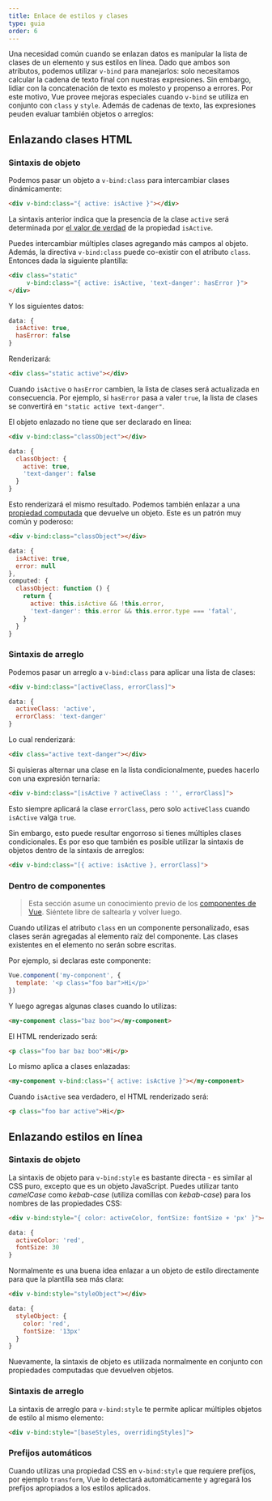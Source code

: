 ```yaml
---
title: Enlace de estilos y clases
type: guia
order: 6
---
```


Una necesidad común cuando se enlazan datos es manipular la lista de clases de un elemento y sus estilos en línea. Dado que ambos son atributos, podemos utilizar `v-bind` para manejarlos: solo necesitamos calcular la cadena de texto final con nuestras expresiones. Sin embargo, lidiar con la concatenación de texto es molesto y propenso a errores. Por este motivo, Vue provee mejoras especiales cuando `v-bind` se utiliza en conjunto con `class` y `style`. Además de cadenas de texto, las expresiones peuden evaluar también objetos o arreglos:

## Enlazando clases HTML

### Sintaxis de objeto

Podemos pasar un objeto a `v-bind:class` para intercambiar clases dinámicamente:

``` html
<div v-bind:class="{ active: isActive }"></div>
```

La sintaxis anterior indica que la presencia de la clase `active` será determinada por [el valor de verdad](https://developer.mozilla.org/en-US/docs/Glossary/Truthy) de la propiedad `isActive`.

Puedes intercambiar múltiples clases agregando más campos al objeto. Además, la directiva `v-bind:class` puede co-existir con el atributo `class`. Entonces dada la siguiente plantilla:

``` html
<div class="static"
     v-bind:class="{ active: isActive, 'text-danger': hasError }">
</div>
```

Y los siguientes datos:

``` js
data: {
  isActive: true,
  hasError: false
}
```

Renderizará:

``` html
<div class="static active"></div>
```

Cuando `isActive` o `hasError` cambien, la lista de clases será actualizada en consecuencia. Por ejemplo, si `hasError` pasa a valer `true`, la lista de clases se convertirá en `"static active text-danger"`.

El objeto enlazado no tiene que ser declarado en línea:

``` html
<div v-bind:class="classObject"></div>
```
``` js
data: {
  classObject: {
    active: true,
    'text-danger': false
  }
}
```

Esto renderizará el mismo resultado. Podemos también enlazar a una [propiedad computada](computed.html) que devuelve un objeto. Este es un patrón muy común y poderoso:

``` html
<div v-bind:class="classObject"></div>
```
``` js
data: {
  isActive: true,
  error: null
},
computed: {
  classObject: function () {
    return {
      active: this.isActive && !this.error,
      'text-danger': this.error && this.error.type === 'fatal',
    }
  }
}
```

### Sintaxis de arreglo

Podemos pasar un arreglo a `v-bind:class` para aplicar una lista de clases:

``` html
<div v-bind:class="[activeClass, errorClass]">
```
``` js
data: {
  activeClass: 'active',
  errorClass: 'text-danger'
}
```

Lo cual renderizará:

``` html
<div class="active text-danger"></div>
```

Si quisieras alternar una clase en la lista condicionalmente, puedes hacerlo con una expresión ternaria:

``` html
<div v-bind:class="[isActive ? activeClass : '', errorClass]">
```

Esto siempre aplicará la clase `errorClass`, pero solo `activeClass` cuando `isActive` valga `true`.

Sin embargo, esto puede resultar engorroso si tienes múltiples clases condicionales. Es por eso que también es posible utilizar la sintaxis de objetos dentro de la sintaxis de arreglos:

``` html
<div v-bind:class="[{ active: isActive }, errorClass]">
```

### Dentro de componentes

> Esta sección asume un conocimiento previo de los [componentes de Vue](components.html). Siéntete libre de saltearla y volver luego.

Cuando utilizas el atributo `class` en un componente personalizado, esas clases serán agregadas al elemento raíz del componente. Las clases existentes en el elemento no serán sobre escritas.

Por ejemplo, si declaras este componente:

``` js
Vue.component('my-component', {
  template: '<p class="foo bar">Hi</p>'
})
```

Y luego agregas algunas clases cuando lo utilizas:

``` html
<my-component class="baz boo"></my-component>
```

El HTML renderizado será:

``` html
<p class="foo bar baz boo">Hi</p>
```

Lo mismo aplica a clases enlazadas:

``` html
<my-component v-bind:class="{ active: isActive }"></my-component>
```

Cuando `isActive` sea verdadero, el HTML renderizado será:

``` html
<p class="foo bar active">Hi</p>
```

## Enlazando estilos en línea

### Sintaxis de objeto

La sintaxis de objeto para `v-bind:style` es bastante directa - es similar al CSS puro, excepto que es un objeto JavaScript. Puedes utilizar tanto _camelCase_ como _kebab-case_ (utiliza comillas con _kebab-case_) para los nombres de las propiedades CSS:

``` html
<div v-bind:style="{ color: activeColor, fontSize: fontSize + 'px' }"></div>
```
``` js
data: {
  activeColor: 'red',
  fontSize: 30
}
```

Normalmente es una buena idea enlazar a un objeto de estilo directamente para que la plantilla sea más clara:

``` html
<div v-bind:style="styleObject"></div>
```
``` js
data: {
  styleObject: {
    color: 'red',
    fontSize: '13px'
  }
}
```

Nuevamente, la sintaxis de objeto es utilizada normalmente en conjunto con propiedades computadas que devuelven objetos.

### Sintaxis de arreglo

La sintaxis de arreglo para `v-bind:style` te permite aplicar múltiples objetos de estilo al mismo elemento:

``` html
<div v-bind:style="[baseStyles, overridingStyles]">
```

### Prefijos automáticos

Cuando utilizas una propiedad CSS en `v-bind:style` que requiere prefijos, por ejemplo `transform`, Vue lo detectará automáticamente y agregará los prefijos apropiados a los estilos aplicados.
